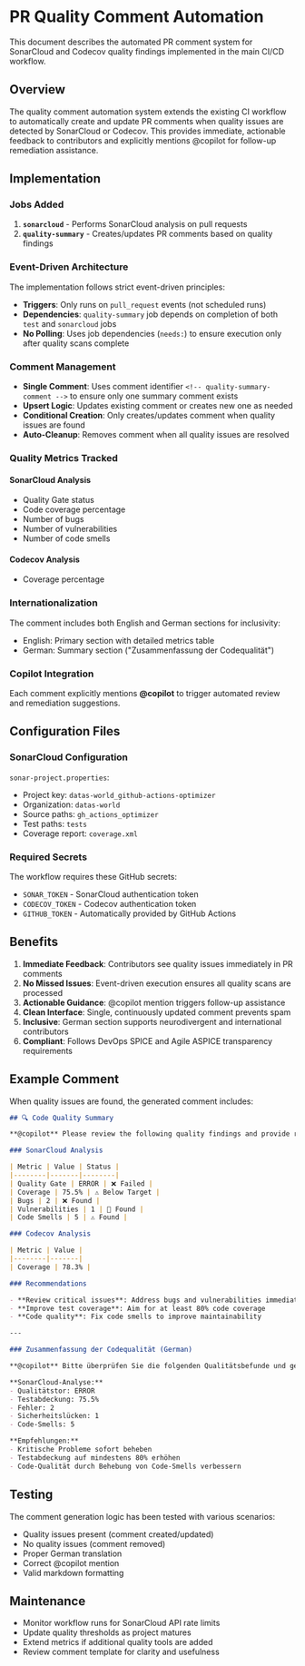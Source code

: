 # PR Quality Comment Automation

This document describes the automated PR comment system for SonarCloud and Codecov quality findings implemented in the main CI/CD workflow.

## Overview

The quality comment automation system extends the existing CI workflow to automatically create and update PR comments when quality issues are detected by SonarCloud or Codecov. This provides immediate, actionable feedback to contributors and explicitly mentions @copilot for follow-up remediation assistance.

## Implementation

### Jobs Added

1. **`sonarcloud`** - Performs SonarCloud analysis on pull requests
2. **`quality-summary`** - Creates/updates PR comments based on quality findings

### Event-Driven Architecture

The implementation follows strict event-driven principles:

- **Triggers**: Only runs on `pull_request` events (not scheduled runs)
- **Dependencies**: `quality-summary` job depends on completion of both `test` and `sonarcloud` jobs
- **No Polling**: Uses job dependencies (`needs:`) to ensure execution only after quality scans complete

### Comment Management

- **Single Comment**: Uses comment identifier `<!-- quality-summary-comment -->` to ensure only one summary comment exists
- **Upsert Logic**: Updates existing comment or creates new one as needed
- **Conditional Creation**: Only creates/updates comment when quality issues are found
- **Auto-Cleanup**: Removes comment when all quality issues are resolved

### Quality Metrics Tracked

#### SonarCloud Analysis
- Quality Gate status
- Code coverage percentage
- Number of bugs
- Number of vulnerabilities  
- Number of code smells

#### Codecov Analysis
- Coverage percentage

### Internationalization

The comment includes both English and German sections for inclusivity:
- English: Primary section with detailed metrics table
- German: Summary section ("Zusammenfassung der Codequalität")

### Copilot Integration

Each comment explicitly mentions **@copilot** to trigger automated review and remediation suggestions.

## Configuration Files

### SonarCloud Configuration

`sonar-project.properties`:
- Project key: `datas-world_github-actions-optimizer`
- Organization: `datas-world`
- Source paths: `gh_actions_optimizer`
- Test paths: `tests`
- Coverage report: `coverage.xml`

### Required Secrets

The workflow requires these GitHub secrets:
- `SONAR_TOKEN` - SonarCloud authentication token
- `CODECOV_TOKEN` - Codecov authentication token
- `GITHUB_TOKEN` - Automatically provided by GitHub Actions

## Benefits

1. **Immediate Feedback**: Contributors see quality issues immediately in PR comments
2. **No Missed Issues**: Event-driven execution ensures all quality scans are processed
3. **Actionable Guidance**: @copilot mention triggers follow-up assistance
4. **Clean Interface**: Single, continuously updated comment prevents spam
5. **Inclusive**: German section supports neurodivergent and international contributors
6. **Compliant**: Follows DevOps SPICE and Agile ASPICE transparency requirements

## Example Comment

When quality issues are found, the generated comment includes:

```markdown
## 🔍 Code Quality Summary

**@copilot** Please review the following quality findings and provide remediation suggestions.

### SonarCloud Analysis

| Metric | Value | Status |
|--------|-------|--------|
| Quality Gate | ERROR | ❌ Failed |
| Coverage | 75.5% | ⚠️ Below Target |
| Bugs | 2 | ❌ Found |
| Vulnerabilities | 1 | 🔴 Found |
| Code Smells | 5 | ⚠️ Found |

### Codecov Analysis

| Metric | Value |
|--------|-------|
| Coverage | 78.3% |

### Recommendations

- **Review critical issues**: Address bugs and vulnerabilities immediately
- **Improve test coverage**: Aim for at least 80% code coverage
- **Code quality**: Fix code smells to improve maintainability

---

### Zusammenfassung der Codequalität (German)

**@copilot** Bitte überprüfen Sie die folgenden Qualitätsbefunde und geben Sie Empfehlungen zur Behebung.

**SonarCloud-Analyse:**
- Qualitätstor: ERROR
- Testabdeckung: 75.5%
- Fehler: 2
- Sicherheitslücken: 1
- Code-Smells: 5

**Empfehlungen:**
- Kritische Probleme sofort beheben
- Testabdeckung auf mindestens 80% erhöhen
- Code-Qualität durch Behebung von Code-Smells verbessern
```

## Testing

The comment generation logic has been tested with various scenarios:
- Quality issues present (comment created/updated)
- No quality issues (comment removed)
- Proper German translation
- Correct @copilot mention
- Valid markdown formatting

## Maintenance

- Monitor workflow runs for SonarCloud API rate limits
- Update quality thresholds as project matures  
- Extend metrics if additional quality tools are added
- Review comment template for clarity and usefulness